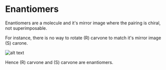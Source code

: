 # Enantiomers

Enantiomers are a molecule and it's mirror image where the pairing is chiral, not superimposable.

For instance, there is no way to rotate (R) carvone to match it's mirror image (S) carone.

![alt text](https://upload.wikimedia.org/wikipedia/commons/thumb/b/bf/Carvone.svg/800px-Carvone.svg.png) 

Hence (R) carvone and (S) carvone are enantiomers.


